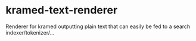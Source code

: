 kramed-text-renderer
====================

Renderer for kramed outputting plain text that can easily be fed to a search indexer/tokenizer/...
